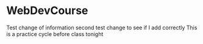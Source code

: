 # WebDevCourse
Test change of information
second test change to see if I add correctly
This is a practice cycle before class tonight